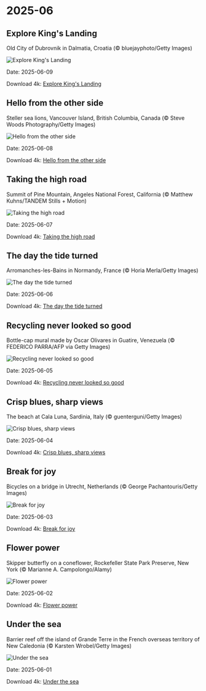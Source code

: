# 2025-06

## Explore King's Landing

Old City of Dubrovnik in Dalmatia, Croatia (© bluejayphoto/Getty Images)

![Explore King's Landing](https://bing.com/th?id=OHR.DubrovnikTwilight_EN-US9005720216_UHD.jpg&rf=LaDigue_UHD.jpg&pid=hp&w=1024&h=576&rs=1&c=4)

Date: 2025-06-09

Download 4k: [Explore King's Landing](https://bing.com/th?id=OHR.DubrovnikTwilight_EN-US9005720216_UHD.jpg&rf=LaDigue_UHD.jpg&pid=hp&w=3840&h=2160&rs=1&c=4)

## Hello from the other side

Steller sea lions, Vancouver Island, British Columbia, Canada (© Steve Woods Photography/Getty Images)

![Hello from the other side](https://bing.com/th?id=OHR.StellarSeaLions_EN-US8941740506_UHD.jpg&rf=LaDigue_UHD.jpg&pid=hp&w=1024&h=576&rs=1&c=4)

Date: 2025-06-08

Download 4k: [Hello from the other side](https://bing.com/th?id=OHR.StellarSeaLions_EN-US8941740506_UHD.jpg&rf=LaDigue_UHD.jpg&pid=hp&w=3840&h=2160&rs=1&c=4)

## Taking the high road

Summit of Pine Mountain, Angeles National Forest, California (© Matthew Kuhns/TANDEM Stills + Motion)

![Taking the high road](https://bing.com/th?id=OHR.PacificCrestTrail_EN-US8903844619_UHD.jpg&rf=LaDigue_UHD.jpg&pid=hp&w=1024&h=576&rs=1&c=4)

Date: 2025-06-07

Download 4k: [Taking the high road](https://bing.com/th?id=OHR.PacificCrestTrail_EN-US8903844619_UHD.jpg&rf=LaDigue_UHD.jpg&pid=hp&w=3840&h=2160&rs=1&c=4)

## The day the tide turned

Arromanches-les-Bains in Normandy, France (© Horia Merla/Getty Images)

![The day the tide turned](https://bing.com/th?id=OHR.NormandyBeach_EN-US8863709180_UHD.jpg&rf=LaDigue_UHD.jpg&pid=hp&w=1024&h=576&rs=1&c=4)

Date: 2025-06-06

Download 4k: [The day the tide turned](https://bing.com/th?id=OHR.NormandyBeach_EN-US8863709180_UHD.jpg&rf=LaDigue_UHD.jpg&pid=hp&w=3840&h=2160&rs=1&c=4)

## Recycling never looked so good

Bottle-cap mural made by Oscar Olivares in Guatire, Venezuela (© FEDERICO PARRA/AFP via Getty Images)

![Recycling never looked so good](https://bing.com/th?id=OHR.OlivaresMural_EN-US8824492734_UHD.jpg&rf=LaDigue_UHD.jpg&pid=hp&w=1024&h=576&rs=1&c=4)

Date: 2025-06-05

Download 4k: [Recycling never looked so good](https://bing.com/th?id=OHR.OlivaresMural_EN-US8824492734_UHD.jpg&rf=LaDigue_UHD.jpg&pid=hp&w=3840&h=2160&rs=1&c=4)

## Crisp blues, sharp views

The beach at Cala Luna, Sardinia, Italy (© guenterguni/Getty Images)

![Crisp blues, sharp views](https://bing.com/th?id=OHR.CalaLuna_EN-US8760708047_UHD.jpg&rf=LaDigue_UHD.jpg&pid=hp&w=1024&h=576&rs=1&c=4)

Date: 2025-06-04

Download 4k: [Crisp blues, sharp views](https://bing.com/th?id=OHR.CalaLuna_EN-US8760708047_UHD.jpg&rf=LaDigue_UHD.jpg&pid=hp&w=3840&h=2160&rs=1&c=4)

## Break for joy

Bicycles on a bridge in Utrecht, Netherlands (© George Pachantouris/Getty Images)

![Break for joy](https://bing.com/th?id=OHR.BicyclesUtrecht_EN-US8449213938_UHD.jpg&rf=LaDigue_UHD.jpg&pid=hp&w=1024&h=576&rs=1&c=4)

Date: 2025-06-03

Download 4k: [Break for joy](https://bing.com/th?id=OHR.BicyclesUtrecht_EN-US8449213938_UHD.jpg&rf=LaDigue_UHD.jpg&pid=hp&w=3840&h=2160&rs=1&c=4)

## Flower power

Skipper butterfly on a coneflower, Rockefeller State Park Preserve, New York (© Marianne A. Campolongo/Alamy)

![Flower power](https://bing.com/th?id=OHR.EchinaceaButterfly_EN-US8404044892_UHD.jpg&rf=LaDigue_UHD.jpg&pid=hp&w=1024&h=576&rs=1&c=4)

Date: 2025-06-02

Download 4k: [Flower power](https://bing.com/th?id=OHR.EchinaceaButterfly_EN-US8404044892_UHD.jpg&rf=LaDigue_UHD.jpg&pid=hp&w=3840&h=2160&rs=1&c=4)

## Under the sea

Barrier reef off the island of Grande Terre in the French overseas territory of New Caledonia (© Karsten Wrobel/Getty Images)

![Under the sea](https://bing.com/th?id=OHR.GrandeTerreReef_EN-US8351815569_UHD.jpg&rf=LaDigue_UHD.jpg&pid=hp&w=1024&h=576&rs=1&c=4)

Date: 2025-06-01

Download 4k: [Under the sea](https://bing.com/th?id=OHR.GrandeTerreReef_EN-US8351815569_UHD.jpg&rf=LaDigue_UHD.jpg&pid=hp&w=3840&h=2160&rs=1&c=4)

